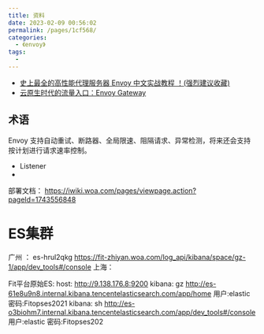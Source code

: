 ```yaml
---
title: 资料
date: 2023-02-09 00:56:02
permalink: /pages/1cf568/
categories:
  - 《envoy》
tags:
  - 
---
```

- [史上最全的高性能代理服务器 Envoy 中文实战教程 ！(强烈建议收藏)](https://cloud.tencent.com/developer/article/1554609)
- [云原生时代的流量入口：Envoy Gateway](https://cloud.tencent.com/developer/article/1676019)
## 术语
Envoy 支持自动重试、断路器、全局限速、阻隔请求、异常检测，将来还会支持按计划进行请求速率控制。
- Listener
- 



部署文档：
https://iwiki.woa.com/pages/viewpage.action?pageId=1743556848

# ES集群
广州 ： es-hrul2qkg
https://fit-zhiyan.woa.com/log_api/kibana/space/gz-1/app/dev_tools#/console
上海：



Fit平台原始ES:
host: 	http://9.138.176.8:9200
kibana: gz
http://es-61e8u9n8.internal.kibana.tencentelasticsearch.com/app/home
用户:elastic
密码:Fitopses2021
kibana: sh
http://es-o3biohm7.internal.kibana.tencentelasticsearch.com/app/dev_tools#/console
用户:elastic
密码:Fitopses202